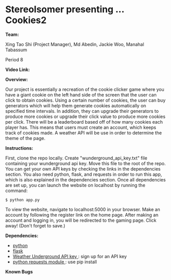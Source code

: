 # StereoIsomer presenting ... Cookies2

**Team:**

Xing Tao Shi (Project Manager), Md Abedin, Jackie Woo, Manahal Tabassum

Period 8


**Video Link:**

**Overview:**

Our project is essentially a recreation of the cookie clicker game where you have a giant cookie on the left hand side of the screen that the user can click to obtain cookies. Using a certain number of cookies, the user can buy generators which will help them generate cookies automatically on specified time intervals. In addition, they can upgrade their generators to produce more cookies or upgrade their click value to produce more cookies per click. There will be a leaderboard based off of how many cookies each player has. This means that users must create an account, which keeps track of cookies made. A weather API will be use in order to determine the theme of the page.

**Instructions:**

First, clone the repo locally. Create "wunderground_api_key.txt" file containing your wunderground api key. Move this file to the root of the repo. You can get your own API keys by checking the links in the dependencies section. You also need python, flask, and requests in order to run this app, which is also explained in the dependencies section. Once all dependencies are set up, you can  launch the website on localhost by running the command:

```
$ python app.py
```

To view the website, navigate to localhost:5000 in your browser. Make an account by following the register link on the home page. After making an account and logging in, you will be redirected to the gaming page. Click away! (Don't forget to save.)


**Dependencies:**
- <a href = "https://www.python.org/downloads/"> python </a>
- <a href = "http://flask.pocoo.org/docs/0.12/installation/"> flask </a>
- <a href = "https://www.wunderground.com/weather/api/"> Weather Underground API key </a>: sign up for an API key
- <a href = "http://docs.python-requests.org/en/master/user/install/"> python requests module </a>: use pip install
  

**Known Bugs**
